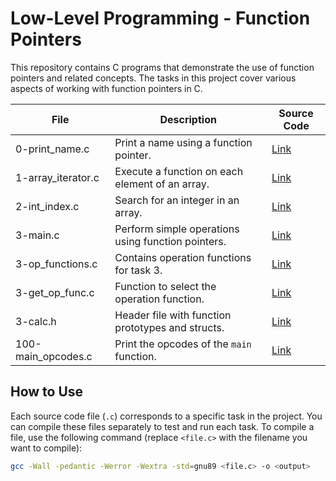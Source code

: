 # Low-Level Programming - Function Pointers

This repository contains C programs that demonstrate the use of function pointers and related concepts. The tasks in this project cover various aspects of working with function pointers in C.

| File                  | Description                                                | Source Code                                    |
|-----------------------|------------------------------------------------------------|-------------------------------------------------|
| 0-print_name.c        | Print a name using a function pointer.                    | [Link](/0-print_name.c)        |
| 1-array_iterator.c    | Execute a function on each element of an array.           | [Link](/1-array_iterator.c)    |
| 2-int_index.c         | Search for an integer in an array.                        | [Link](/2-int_index.c)         |
| 3-main.c              | Perform simple operations using function pointers.        | [Link](/3-main.c)              |
| 3-op_functions.c      | Contains operation functions for task 3.                  | [Link](/3-op_functions.c)      |
| 3-get_op_func.c       | Function to select the operation function.                | [Link](/3-get_op_func.c)       |
| 3-calc.h              | Header file with function prototypes and structs.         | [Link](/3-calc.h)              |
| 100-main_opcodes.c    | Print the opcodes of the `main` function.                | [Link](/100-main_opcodes.c)  |

## How to Use

Each source code file (`.c`) corresponds to a specific task in the project. You can compile these files separately to test and run each task. To compile a file, use the following command (replace `<file.c>` with the filename you want to compile):

```bash
gcc -Wall -pedantic -Werror -Wextra -std=gnu89 <file.c> -o <output>

